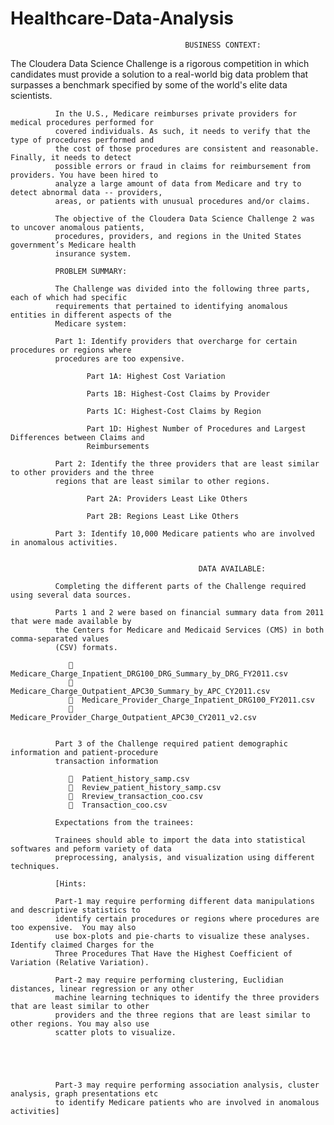 # Healthcare-Data-Analysis

                                           BUSINESS CONTEXT: 

The Cloudera Data Science Challenge is a rigorous competition in which candidates must provide a solution to a 
real-world big data problem that surpasses a benchmark specified by some of the world's elite data scientists.  

              In the U.S., Medicare reimburses private providers for medical procedures performed for 
              covered individuals. As such, it needs to verify that the type of procedures performed and 
              the cost of those procedures are consistent and reasonable. Finally, it needs to detect 
              possible errors or fraud in claims for reimbursement from providers. You have been hired to 
              analyze a large amount of data from Medicare and try to detect abnormal data -- providers, 
              areas, or patients with unusual procedures and/or claims. 

              The objective of the Cloudera Data Science Challenge 2 was to uncover anomalous patients, 
              procedures, providers, and regions in the United States government’s Medicare health 
              insurance system. 

              PROBLEM SUMMARY: 

              The Challenge was divided into the following three parts, each of which had specific 
              requirements that pertained to identifying anomalous entities in different aspects of the 
              Medicare system:   

              Part 1: Identify providers that overcharge for certain procedures or regions where 
              procedures are too expensive.    

                     Part 1A: Highest Cost Variation 

                     Parts 1B: Highest-Cost Claims by Provider  

                     Parts 1C: Highest-Cost Claims by Region 

                     Part 1D: Highest Number of Procedures and Largest Differences between Claims and  
                     Reimbursements 

              Part 2: Identify the three providers that are least similar to other providers and the three 
              regions that are least similar to other regions.  

                     Part 2A: Providers Least Like Others  

                     Part 2B: Regions Least Like Others 

              Part 3: Identify 10,000 Medicare patients who are involved in anomalous activities.  

                      
                                              DATA AVAILABLE: 

              Completing the different parts of the Challenge required using several data sources. 

              Parts 1 and 2 were based on financial summary data from 2011 that were made available by 
              the Centers for Medicare and Medicaid Services (CMS) in both comma-separated values 
              (CSV) formats.  

                   Medicare_Charge_Inpatient_DRG100_DRG_Summary_by_DRG_FY2011.csv 
                   Medicare_Charge_Outpatient_APC30_Summary_by_APC_CY2011.csv 
                   Medicare_Provider_Charge_Inpatient_DRG100_FY2011.csv 
                   Medicare_Provider_Charge_Outpatient_APC30_CY2011_v2.csv 
                 
                 
              Part 3 of the Challenge required patient demographic information and patient-procedure 
              transaction information 

                   Patient_history_samp.csv 
                   Review_patient_history_samp.csv 
                   Rreview_transaction_coo.csv 
                   Transaction_coo.csv 

              Expectations from the trainees: 

              Trainees should able to import the data into statistical softwares and peform variety of data 
              preprocessing, analysis, and visualization using different techniques. 

              [Hints: 

              Part-1 may require performing different data manipulations and descriptive statistics to 
              identify certain procedures or regions where procedures are too expensive.  You may also 
              use box-plots and pie-charts to visualize these analyses.  Identify claimed Charges for the 
              Three Procedures That Have the Highest Coefficient of Variation (Relative Variation). 

              Part-2 may require performing clustering, Euclidian distances, linear regression or any other 
              machine learning techniques to identify the three providers that are least similar to other 
              providers and the three regions that are least similar to other regions. You may also use 
              scatter plots to visualize. 



                

              Part-3 may require performing association analysis, cluster analysis, graph presentations etc 
              to identify Medicare patients who are involved in anomalous activities] 
